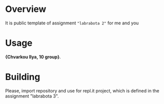 # Overview

It is public template of assignment `"labrabota 2"` for me and you

# Usage

 **{Chvarkou Ilya, 10 group}**.

# Building

Please, import repository and use for repl.it project, which is defined in the assignment "labrabota 3".
